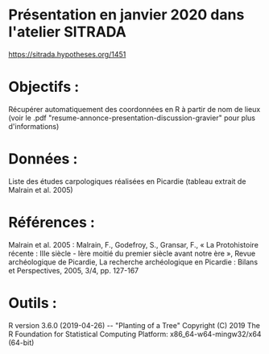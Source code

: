 # Présentation en janvier 2020 dans l'atelier SITRADA
https://sitrada.hypotheses.org/1451

# Objectifs : 
Récupérer automatiquement des coordonnées en R à partir de nom de lieux (voir le .pdf "resume-annonce-presentation-discussion-gravier" pour plus d'informations)

# Données : 
Liste des études carpologiques réalisées en Picardie (tableau extrait de Malrain et al. 2005)

# Références : 
Malrain et al. 2005 : Malrain, F., Godefroy, S., Gransar, F., « La Protohistoire récente : IIIe siècle - Ière moitié du premier siècle avant notre ère », Revue archéologique de Picardie, La recherche archéologique en Picardie : Bilans et Perspectives, 2005, 3/4, pp. 127-167

# Outils :
R version 3.6.0 (2019-04-26) -- "Planting of a Tree"
Copyright (C) 2019 The R Foundation for Statistical Computing
Platform: x86_64-w64-mingw32/x64 (64-bit)
